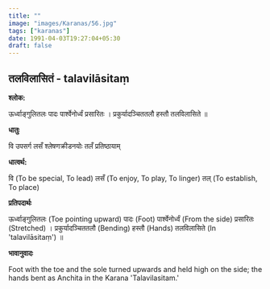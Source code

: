 ```yaml
---
title: ""
image: "images/Karanas/56.jpg"
tags: ["karanas"]
date: 1991-04-03T19:27:04+05:30
draft: false
---
```


## तलविलासितं - talavilāsitaṃ

**श्लोक:**

ऊर्ध्वाङ्गुलितलः पादः पार्श्वेनोर्ध्वं प्रसारितः । प्रकुर्यादञ्चिततलौ हस्तौ तलविलासिते ॥

**धातुः**

वि उपसर्ग​
लसँ श्लेषणक्रीडनयोः
तलँ प्रतिष्ठायाम् 

**धात्वर्थ:**

वि (To be special, To lead) 
लसँ (To enjoy, To play, To linger)
तल् (To establish, To place)

**प्रतिपदार्थः**

ऊर्ध्वाङ्गुलितलः (Toe pointing upward) पादः (Foot) पार्श्वेनोर्ध्वं (From the side) प्रसारितः (Stretched) । प्रकुर्यादञ्चिततलौ (Bending) हस्तौ (Hands) तलविलासिते (In 'talavilāsitaṃ') ॥

**भावानुवादः**

Foot with the toe and the sole turned upwards and held high on the side; the hands bent as Anchita in the Karana 'Talavilasitam.'

